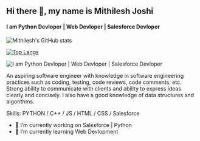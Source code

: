 

## Hi there 👋, my name is Mithilesh Joshi
#### I am Python Devloper | Web Devloper | Salesforce Devloper
![Mithilesh's GitHub stats](https://github-readme-stats.vercel.app/api?username=mithileshjoshi100&theme=tokyonight&show_icons=true)

[![Top Langs](https://github-readme-stats.vercel.app/api/top-langs/?username=mithileshjoshi100&layout=compact)](https://github.com/anuraghazra/github-readme-stats)

![I am Python Devloper | Web Devloper | Salesforce Devloper](https://arturssmirnovs.github.io/github-profile-readme-generator/images/banner.png)

An aspiring software engineer with knowledge in software engineering practices such as coding, testing, code reviews, code comments, etc. Strong ability to communicate with clients and ability to express ideas clearly and concisely. I also have a good knowledge of data structures and algorithms.


Skills: PYTHON / C++ / JS / HTML / CSS / Salesforce


- 🔭 I’m currently working on Salesforce | Python 
- 🌱 I’m currently learning Web Devlopment 

<!--
**mithileshjoshi100/mithileshjoshi100** is a ✨ _special_ ✨ repository because its `README.md` (this file) appears on your GitHub profile.

Here are some ideas to get you started:

- 🔭 I’m currently working on ...
- 🌱 I’m currently learning ...
- 👯 I’m looking to collaborate on ...
- 🤔 I’m looking for help with ...
- 💬 Ask me about ...
- 📫 How to reach me: ...
- 😄 Pronouns: ...
- ⚡ Fun fact: ...
-->
